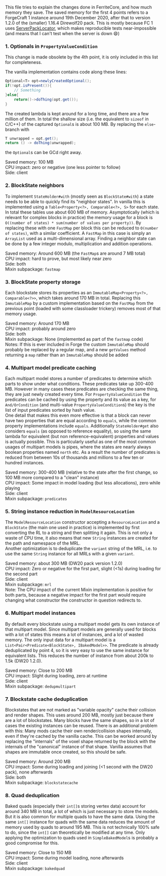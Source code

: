 This file tries to explain the changes done in FerriteCore, and how much memory they save. The saved memory for the
first 4 points refers to a ForgeCraft 1 instance around 19th December 2020, after that to version 1.2.0 of the (smaller)
1.16.4 Direwolf20 pack. This is mostly because FC 1 uses [ServerPackLocator](https://github.com/cpw/serverpacklocator/),
which makes reproducible tests near-impossible (and means that I can't test when the server is down :smile:)

### 1. Optionals in `PropertyValueCondition`

This change is made obsolete by the 4th point, it is only included in this list for completeness.

The vanilla implementation contains code along these lines:

```java
Optional<T> opt=newlyCreatedOptional();
if(!opt.isPresent()){
    // Something
}else{
    return()->doThing(opt.get());
}
```

The created lambda is kept around for a long time, and there are a few million of them. In
total the shallow size (i.e. the equivalent to `sizeof` in C/C++) of the captured
`Optional`s is about 100 MB. By replacing the `else`-branch with
```java
T unwrapped = opt.get();
return () -> doThing(unwrapped);
```
the `Optional`s can be GCd right away.

Saved memory: 100 MB  
CPU impact: zero or negative (one less pointer to follow)  
Side: client  

### 2. BlockState neighbors
To implement `StateHolder#with` (mostly seen as `BlockState#with`) a state needs to be
able to quickly find its "neighbor states". In vanilla this is implemented using a
`Table<Property<?>, Comparable<?>, S>` for each state. In total these tables use about 600
MB of memory. Asymptotically (which is relevant for complex blocks in practice) the memory
usage for a block is `O((number of states) * sum(number of values per property))`. By
replacing these with one `FastMap` per block this can be reduced to `O(number of states)`,
with a similar coefficient. A `FastMap` in this case is simply an `ArrayList` used as a
multi-dimensional array. Finding a neighbor state can be done by a few integer modulo,
multiplication and addition operations.

Saved memory: Around 600 MB (the `FastMap`s are around 7 MB total)  
CPU impact: hard to prove, but most likely near zero  
Side: both  
Mixin subpackage: `fastmap`  

### 3. BlockState property storage
Each blockstate stores its properties as an `ImmutableMap<Property<?>, Comparable<?>>`, which takes around 170 MB in
total. Replacing this `ImmutableMap` by a custom implementation based on the `FastMap` from the previous point (loaded
with some classloader trickery) removes most of that memory usage.

Saved memory: Around 170 MB  
CPU impact: probably around zero  
Side: both  
Mixin subpackage: None (implemented as part of the `fastmap` code)  
Notes: If this is ever included in Forge the custom `ImmutableMap` should probably be replaced by a regular map, and a
new `getValues` method returning a `map` rather than an `ImmutableMap` should be added

### 4. Multipart model predicate caching
Each multipart model stores a number of predicates to determine which parts to show under
what conditions. These predicates take up 300-400 MB. However in many cases these
predicates are checking the same thing, they are just newly created every time. For
`PropertyValueCondition` the predicates can be cached by using the property and its value
as a key, for `And/OrCondition` (and multi-value `PropertyValueCondition`s) the key is the
list of input predicates sorted by hash value.  
One detail that makes this even more effective is that a block can never have two
properties that are equal according to `equals`, while the common property implementations
include `equals`. Additionally `StateHolder#get` also considers `equals` (as opposed to
reference equality), so using the same lambda for equivalent (but non reference-equivalent) properties and values is
actually possible. This is particularly useful as one of the most common usages of multipart models is pipes, where the
states are nearly always boolean properties named `north` etc. As a result the number of predicates is reduced from
between 10s of thousands and millions to a few ten or hundred instances.

Saved memory: 300-400 MB (relative to the state after the first change, so 100 MB more compared to a "clean" instance)  
CPU impact: Some impact in model loading (but less allocations), zero while playing  
Side: client  
Mixin subpackage: `predicates`

### 5. String instance reduction in `ModelResourceLocation`

The `ModelResourceLocation` constructor accepting a `ResourceLocation` and a `BlockState`
(the main one used in practice) is implemented by first converting the RL to a string and then splitting it again. This
is not only a waste of CPU time, it also means that new
`String` instances are created for the path and namespace of the MRL.  
Another optimization is to deduplicate the `variant` string of the MRL, i.e. to use the same `String` instance for all
MRLs with a given `variant`.

Saved memory: about 300 MB (DW20 pack version 1.2.0)  
CPU impact: Zero or negative for the first part, slight (<1s) during loading for the second part  
Side: client  
Mixin subpackage: `mrl`  
Note: The CPU impact of the current Mixin implementation is positive for both parts, because a negative impact for the
first part would require changing what constructor the constructor in question redirects to.

### 6. Multipart model instances
By default every blockstate using a multipart model gets its own instance of that multipart model. Since multipart
models are generally used for blocks with a lot of states this means a lot of instances, and a lot of wasted memory. The
only input data for a multipart model is a `List<Pair<Predicate<BlockState>, IBakedModel>>`. The predicate is already
deduplicated by point 4, so it is very easy to use the same instance for equivalent lists. This reduces the number of
instance from about 200k to 1.5k (DW20 1.2.0).

Saved memory: Close to 200 MB  
CPU impact: Slight during loading, zero at runtime  
Side: client  
Mixin subpackage: `dedupmultipart`

### 7. Blockstate cache deduplication

Blockstates that are not marked as "variable opacity" cache their collision and render shapes. This uses around 200 MB,
mostly just because there are a lot of blockstates. Many blocks have the same shapes, so in a lot of cases the existing
instances can be reused. There is an additional problem with this: Many mods cache their own render/collision shapes
internally, even if they're cached by the vanilla cache. This can be worked around by replacing the "internals" of the
voxel shape returned by the block with the internals of the "canonical" instance of that shape. Vanilla assumes that
shapes are immutable once created, so this should be safe.

Saved memory: Around 200 MB  
CPU impact: Some during loading and joining (<1 second with the DW20 pack), none afterwards  
Side: both  
Mixin subpackage: `blockstatecache`

### 8. Quad deduplication

Baked quads (especially their `int[]`s storing vertex data) account for around 340 MB in total, a lot of which is just
necessary to store the models. But it is also common for multiple quads to have the same data. Using the same `int[]`
instance for quads with the same data reduces the amount of memory used by quads to around 195 MB. This is not
technically 100% safe to do, since the `int[]` can theoretically be modified at any time. Only applying the optimization
to quads used in `SimpleBakedModel`s is probably a good compromise for this.

Saved memory: Close to 150 MB  
CPU impact: Some during model loading, none afterwards  
Side: client  
Mixin subpackage: `bakedquad`
